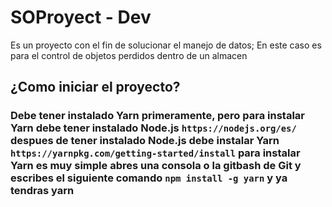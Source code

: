 # SOProyect - Dev
Es un proyecto con el fin de solucionar el manejo de datos; En este caso es para el control de objetos perdidos dentro de un almacen

## ¿Como iniciar el proyecto?
### Debe tener instalado Yarn primeramente, pero para instalar Yarn debe tener instalado Node.js `https://nodejs.org/es/` despues de tener instalado Node.js debe instalar Yarn `https://yarnpkg.com/getting-started/install` para instalar Yarn es muy simple abres una consola o la gitbash de Git y escribes el siguiente comando `npm install -g yarn` y ya tendras yarn

